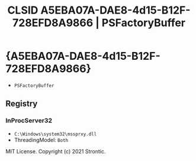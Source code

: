 ﻿---
title: "CLSID A5EBA07A-DAE8-4d15-B12F-728EFD8A9866 | PSFactoryBuffer"
excerpt: What is COM-Object CLSID A5EBA07A-DAE8-4d15-B12F-728EFD8A9866?
---

# {A5EBA07A-DAE8-4d15-B12F-728EFD8A9866}

* `PSFactoryBuffer`

## Registry


### InProcServer32

* `C:\Windows\system32\mssprxy.dll`
* ThreadingModel: `Both`

MIT License. Copyright (c) 2021 Strontic.


